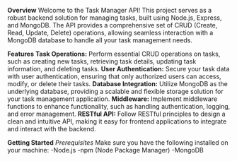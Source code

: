**Overview**
Welcome to the Task Manager API! This project serves as a robust backend solution for managing tasks, built using Node.js, Express, and MongoDB. The API provides a comprehensive set of CRUD (Create, Read, Update, Delete) operations, allowing seamless interaction with a MongoDB database to handle all your task management needs.

**Features**
**Task Operations:** Perform essential CRUD operations on tasks, such as creating new tasks, retrieving task details, updating task information, and deleting tasks.
**User Authentication:** Secure your task data with user authentication, ensuring that only authorized users can access, modify, or delete their tasks.
**Database Integration:** Utilize MongoDB as the underlying database, providing a scalable and flexible storage solution for your task management application.
**Middleware:** Implement middleware functions to enhance functionality, such as handling authentication, logging, and error management.
**RESTful API:** Follow RESTful principles to design a clean and intuitive API, making it easy for frontend applications to integrate and interact with the backend.

**Getting Started**
*Prerequisites*
Make sure you have the following installed on your machine:
-Node.js
-npm (Node Package Manager)
-MongoDB
